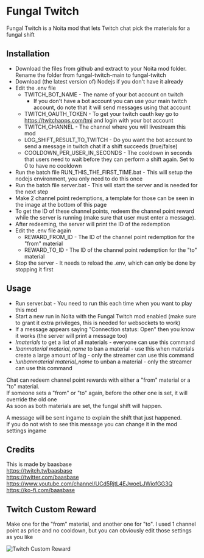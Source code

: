 # Fungal Twitch

Fungal Twitch is a Noita mod that lets Twitch chat pick the materials for a fungal shift

## Installation

- Download the files from github and extract to your Noita mod folder. Rename the folder from fungal-twitch-main to fungal-twitch
- Download (the latest version of) Nodejs if you don't have it already
- Edit the .env file
  - TWITCH_BOT_NAME - The name of your bot account on twitch
    - If you don't have a bot account you can use your main twitch account, do note that it will send messages using that account
  - TWITCH_OAUTH_TOKEN - To get your twitch oauth key go to https://twitchapps.com/tmi and login with your bot account
  - TWITCH_CHANNEL - The channel where you will livestream this mod
  - LOG_SHIFT_RESULT_TO_TWITCH - Do you want the bot account to send a message in twitch chat if a shift succeeds (true/false)
  - COOLDOWN_PER_USER_IN_SECONDS - The cooldown in seconds that users need to wait before they can perform a shift again. Set to 0 to have no cooldown
- Run the batch file RUN_THIS_THE_FIRST_TIME.bat - This will setup the nodejs environment, you only need to do this once
- Run the batch file server.bat - This will start the server and is needed for the next step
- Make 2 channel point redemptions, a template for those can be seen in the image at the bottom of this page
- To get the ID of these channel points, redeem the channel point reward while the server is running (make sure that user must enter a message). 
- After redeeming, the server will print the ID of the redemption
- Edit the .env file again
  - REWARD_FROM_ID - The ID of the channel point redemption for the "from" material
  - REWARD_TO_ID - The ID of the channel point redemption for the "to" material
- Stop the server - It needs to reload the .env, which can only be done by stopping it first

## Usage

- Run server.bat - You need to run this each time when you want to play this mod
- Start a new run in Noita with the Fungal Twitch mod enabled (make sure to grant it extra privileges, this is needed for websockets to work)
- If a message appears saying "Connection status: Open" then you know it works (the server will print a message too)
- *!materials* to get a list of all materials - everyone can use this command
- *!banmaterial material_name* to ban a material - use this when materials create a large amount of lag - only the streamer can use this command
- *!unbanmaterial material_name* to unban a material - only the streamer can use this command

Chat can redeem channel point rewards with either a "from" material or a "to" material.  
If someone sets a "from" or "to" again, before the other one is set, it will override the old one  
As soon as both materials are set, the fungal shift will happen.

A message will be sent ingame to explain the shift that just happened.  
If you do not wish to see this message you can change it in the mod settings ingame

## Credits

This is made by baasbase  
https://twitch.tv/baasbase  
https://twitter.com/baasbase  
https://www.youtube.com/channel/UCd5RjtL4EJwoeLJWiofGG3Q  
https://ko-fi.com/baasbase

## Twitch Custom Reward

Make one for the "from" material, and another one for "to". I used 1 channel point as price and no cooldown, but you can obviously edit those settings as you like

![Twitch Custom Reward](https://i.imgur.com/vXgmVTD.png)
